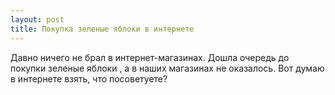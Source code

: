 ```yaml
---
layout: post 
title: Покупка зеленые яблоки в интернете 
--- 
```

Давно ничего не брал в интернет-магазинах. Дошла очередь до покупки зеленые яблоки , а в наших магазинах не оказалось. Вот думаю в интернете взять, что посоветуете?
